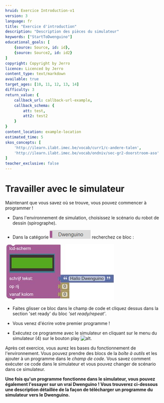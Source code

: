 ```yaml
---
hruid: Exercice Introduction-v1
version: 3
language: fr
title: "Exercice d'introduction"
description: "Description des pièces du simulateur"
keywords: ["StartToDwenguino"]
educational_goals: [
    {source: Source, id: id}, 
    {source: Source2, id: id2}
]
copyright: Copyright by Jerro
licence: Licenced by Jerro
content_type: text/markdown
available: true
target_ages: [10, 11, 12, 13, 14]
difficulty: 3
return_value: {
    callback_url: callback-url-example,
    callback_schema: {
        att: test,
        att2: test2
    }
}
content_location: example-location
estimated_time: 5
skos_concepts: [
    'http://ilearn.ilabt.imec.be/vocab/curr1/c-andere-talen', 
    'http://ilearn.ilabt.imec.be/vocab/ondniv/sec-gr2-doorstroom-aso'
]
teacher_exclusive: false
---
```

# Travailler avec le simulateur
Maintenant que vous savez où se trouve, vous pouvez commencer à programmer !

* Dans l'environnement de simulation, choisissez le scénario du robot de dessin (spirographe).

* Dans la catégorie ![alt](embed/Afb2.png "Image Dwenguino") recherchez ce bloc :


![alt](embed/Afb9.jpg "Image LCD")


* Faites glisser ce bloc dans le champ de code et cliquez dessus dans la section 'set ready' du bloc *'set ready/repeat'*.

* Vous venez d'écrire votre premier programme !

* Exécutez ce programme avec le simulateur en cliquant sur le menu du simulateur (4) sur le bouton play ![alt](embed/Image7.png "Image Play").

Après cet exercice, vous aurez les bases du fonctionnement de l'environnement. Vous pouvez prendre des blocs de la *boîte à outils* et les ajouter à un programme dans le *champ de code*. Vous savez comment exécuter ce code dans le simulateur et vous pouvez changer de scénario dans ce simulateur.

**Une fois qu'un programme fonctionne dans le simulateur, vous pouvez également l'essayer sur un vrai Dwenguino ! Vous trouverez ci-dessous une description détaillée de la façon de télécharger un programme du simulateur vers le Dwenguino.**